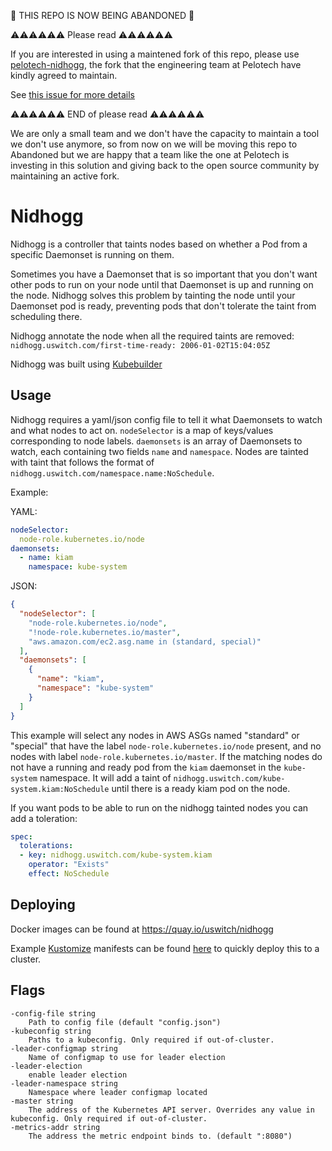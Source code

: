 🚨 THIS REPO IS NOW BEING ABANDONED 🚨

⚠️⚠️⚠️⚠️⚠️⚠️ Please read ⚠️⚠️⚠️⚠️⚠️⚠️

If you are interested in using a maintened fork of this repo, please use [pelotech-nidhogg](https://github.com/pelotech/nidhogg), the fork that the engineering team at Pelotech have kindly agreed to maintain.

See [this issue for more details](https://github.com/uswitch/nidhogg/issues/43)

⚠️⚠️⚠️⚠️⚠️⚠️ END of please read ⚠️⚠️⚠️⚠️⚠️⚠️

We are only a small team and we don't have the capacity to maintain a tool we don't use anymore, so from now on we will be moving this repo to Abandoned but we are happy that a team like the one at Pelotech is investing in this solution and giving back to the open source community by maintaining an active fork. 

# Nidhogg

Nidhogg is a controller that taints nodes based on whether a Pod from a specific Daemonset is running on them.

Sometimes you have a Daemonset that is so important that you don't want other pods to run on your node until that Daemonset is up and running on the node. Nidhogg solves this problem by tainting the node until your Daemonset pod is ready, preventing pods that don't tolerate the taint from scheduling there.

Nidhogg annotate the node when all the required taints are removed: `nidhogg.uswitch.com/first-time-ready: 2006-01-02T15:04:05Z`

Nidhogg was built using [Kubebuilder](https://github.com/kubernetes-sigs/kubebuilder)

## Usage

Nidhogg requires a yaml/json config file to tell it what Daemonsets to watch and what nodes to act on.
`nodeSelector` is a map of keys/values corresponding to node labels. `daemonsets` is an array of Daemonsets to watch, each containing two fields `name` and `namespace`. Nodes are tainted with taint that follows the format of `nidhogg.uswitch.com/namespace.name:NoSchedule`.

Example:

YAML:
```yaml
nodeSelector:
  node-role.kubernetes.io/node
daemonsets:
  - name: kiam
    namespace: kube-system  
```
JSON:

```json
{
  "nodeSelector": [
    "node-role.kubernetes.io/node",
    "!node-role.kubernetes.io/master",
    "aws.amazon.com/ec2.asg.name in (standard, special)"
  ],
  "daemonsets": [
    {
      "name": "kiam",
      "namespace": "kube-system"
    }
  ]
}
```
This example will select any nodes in AWS ASGs named "standard" or "special" that have the label 
`node-role.kubernetes.io/node` present, and no nodes with label `node-role.kubernetes.io/master`. If the matching nodes 
do not have a running and ready pod from the `kiam` daemonset in the `kube-system` namespace. It will add a taint of 
`nidhogg.uswitch.com/kube-system.kiam:NoSchedule` until there is a ready kiam pod on the node.

If you want pods to be able to run on the nidhogg tainted nodes you can add a toleration:

```yaml
spec:
  tolerations:
  - key: nidhogg.uswitch.com/kube-system.kiam
    operator: "Exists"
    effect: NoSchedule
```

## Deploying
Docker images can be found at https://quay.io/uswitch/nidhogg

Example [Kustomize](https://github.com/kubernetes-sigs/kustomize) manifests can be found  [here](/config) to quickly deploy this to a cluster.

## Flags
```
-config-file string
    Path to config file (default "config.json")
-kubeconfig string
    Paths to a kubeconfig. Only required if out-of-cluster.
-leader-configmap string
    Name of configmap to use for leader election
-leader-election
    enable leader election
-leader-namespace string
    Namespace where leader configmap located
-master string
    The address of the Kubernetes API server. Overrides any value in kubeconfig. Only required if out-of-cluster.
-metrics-addr string
    The address the metric endpoint binds to. (default ":8080")
```
